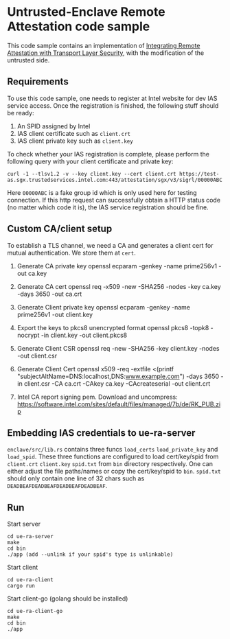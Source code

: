 # Untrusted-Enclave Remote Attestation code sample

This code sample contains an implementation of [Integrating Remote Attestation with Transport Layer Security](https://github.com/cloud-security-research/sgx-ra-tls/blob/master/whitepaper.pdf), with the modification of the untrusted side.

## Requirements

To use this code sample, one needs to register at Intel website for dev IAS service access. Once the registration is finished, the following stuff should be ready:

1. An SPID assigned by Intel
2. IAS client certificate such as `client.crt`
3. IAS client private key such as `client.key`

To check whether your IAS registration is complete, please perform the following query with your client certificate and private key:

```
curl -1 --tlsv1.2 -v --key client.key --cert client.crt https://test-as.sgx.trustedservices.intel.com:443/attestation/sgx/v3/sigrl/00000ABC
```

Here `00000ABC` is a fake group id which is only used here for testing connection. If this http request can successfully obtain a HTTP status code (no matter which code it is), the IAS service registration should be fine.

## Custom CA/client setup

To establish a TLS channel, we need a CA and generates a client cert for mutual authentication. We store them at `cert`.

1. Generate CA private key
openssl ecparam -genkey -name prime256v1 -out ca.key

2. Generate CA cert
openssl req -x509 -new -SHA256 -nodes -key ca.key -days 3650 -out ca.crt

3. Generate Client private key
openssl ecparam -genkey -name prime256v1 -out client.key

4. Export the keys to pkcs8 unencrypted format
openssl pkcs8 -topk8 -nocrypt -in client.key -out client.pkcs8

5. Generate Client CSR
openssl req -new -SHA256 -key client.key -nodes -out client.csr

6. Generate Client Cert
openssl x509 -req -extfile <(printf "subjectAltName=DNS:localhost,DNS:www.example.com") -days 3650 -in client.csr -CA ca.crt -CAkey ca.key -CAcreateserial -out client.crt

7. Intel CA report signing pem. Download and uncompress:
https://software.intel.com/sites/default/files/managed/7b/de/RK_PUB.zip

## Embedding IAS credentials to ue-ra-server

`enclave/src/lib.rs` contains three funcs `load_certs` `load_private_key` and `load_spid`. These three functions are configured to load cert/key/spid from `client.crt` `client.key` `spid.txt` from `bin` directory respectively. One can either adjust the file paths/names or copy the cert/key/spid to `bin`. `spid.txt` should only contain one line of 32 chars such as `DEADBEAFDEADBEAFDEADBEAFDEADBEAF`.

## Run

Start server

```
cd ue-ra-server
make
cd bin
./app (add --unlink if your spid's type is unlinkable)
```

Start client 

```
cd ue-ra-client
cargo run
```

Start client-go (golang should be installed)
```
cd ue-ra-client-go
make
cd bin
./app
```
